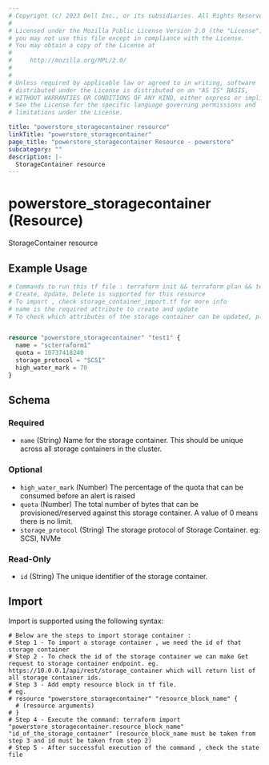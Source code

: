 ```yaml
---
# Copyright (c) 2023 Dell Inc., or its subsidiaries. All Rights Reserved.
# 
# Licensed under the Mozilla Public License Version 2.0 (the "License");
# you may not use this file except in compliance with the License.
# You may obtain a copy of the License at
# 
#     http://mozilla.org/MPL/2.0/
# 
# 
# Unless required by applicable law or agreed to in writing, software
# distributed under the License is distributed on an "AS IS" BASIS,
# WITHOUT WARRANTIES OR CONDITIONS OF ANY KIND, either express or implied.
# See the License for the specific language governing permissions and
# limitations under the License.

title: "powerstore_storagecontainer resource"
linkTitle: "powerstore_storagecontainer"
page_title: "powerstore_storagecontainer Resource - powerstore"
subcategory: ""
description: |-
  StorageContainer resource
---
```


# powerstore_storagecontainer (Resource)

StorageContainer resource


## Example Usage

```terraform
# Commands to run this tf file : terraform init && terraform plan && terraform apply
# Create, Update, Delete is supported for this resource
# To import , check storage_container_import.tf for more info
# name is the required attribute to create and update
# To check which attributes of the storage container can be updated, please refer Product Guide in the documentation


resource "powerstore_storagecontainer" "test1" {
  name = "scterraform1"
  quota = 10737418240
  storage_protocol = "SCSI"
  high_water_mark = 70
}
```

<!-- schema generated by tfplugindocs -->
## Schema

### Required

- `name` (String) Name for the storage container. This should be unique across all storage containers in the cluster.

### Optional

- `high_water_mark` (Number) The percentage of the quota that can be consumed before an alert is raised
- `quota` (Number) The total number of bytes that can be provisioned/reserved against this storage container. A value of 0 means there is no limit.
- `storage_protocol` (String) The storage protocol of Storage Container. eg: SCSI, NVMe

### Read-Only

- `id` (String) The unique identifier of the storage container.

## Import

Import is supported using the following syntax:

```shell
# Below are the steps to import storage container :
# Step 1 - To import a storage container , we need the id of that storage container 
# Step 2 - To check the id of the storage container we can make Get request to storage container endpoint. eg. https://10.0.0.1/api/rest/storage_container which will return list of all storage container ids.
# Step 3 - Add empty resource block in tf file. 
# eg. 
# resource "powerstore_storagecontainer" "resource_block_name" {
  # (resource arguments)
# }
# Step 4 - Execute the command: terraform import "powerstore_storagecontainer.resource_block_name" "id_of_the_storage_container" (resource_block_name must be taken from step 3 and id must be taken from step 2)
# Step 5 - After successful execution of the command , check the state file
```